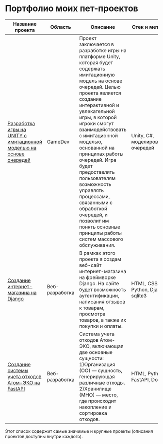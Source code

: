 # Портфолио моих пет-проектов

  
| Название проекта | Область | Описание | Стек и методы | Сроки | Статус |
| --- | --- | --- | --- | --- | --- |
| [Разработка игры на UNITY с имитационной моделью на основе очередей](https://github.com/bulka-tureckaya/UnityQueueSimulationGame) | GameDev | Проект заключается в разработке игры на платформе Unity, которая будет содержать имитационную модель на основе очередей. Целью проекта является создание интерактивной и увлекательной игры, в которой игроки смогут взаимодействовать с имитационной моделью, основанной на принципах работы очередей. Игра будет предоставлять пользователям возможность управлять процессами, связанными с обработкой очередей, и позволит им понять основные принципы работы систем массового обслуживания. | Unity, C#, моделирование очередей | - | В разработке |
| [Создание интернет-магазина на Django](https://github.com/bulka-tureckaya/SigmaShop) | Веб-разработка | В рамках этого проекта я создам веб-сайт интернет-магазина на фреймворке Django. На сайте будет возможность аутентификации, написания отзывов к товарам, просмотра товаров, а также их покупки и оплаты. | HTML, CSS, Python, Django, sqlite3  | - | Завершено |
| [Создание системы учета отходов Атом-ЭКО на FastAPI](https://github.com/bulka-tureckaya/waste_management) | Веб-разработка | Система учета отходов Атом-ЭКО, включающая две основные сущности: 1)Организация (ОО) — сущность, генерирующая различные отходы. 2)Хранилище (МНО) — место, где происходит накопление и сортировка отходов. | HTML, Python, FastAPI, Docker  | - | Завершено |


Этот список содержит самые значимые и крупные проекты (описания проектов доступны внутри каждого).
